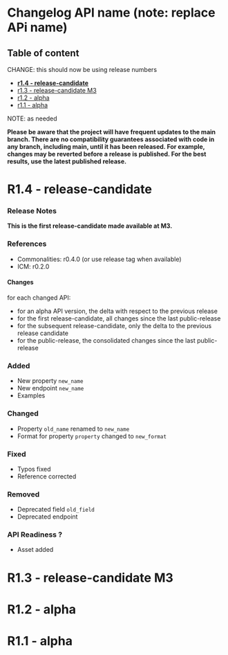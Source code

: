 # Changelog API name (note: replace APi name)

## Table of content
CHANGE: this should now be using release numbers

- **[r1.4 - release-candidate](#r14---release-candidate)**
- [r1.3 - release-candidate M3](#r13---release-candidate-M3)
- [r1.2 - alpha](#r12---alpha)
- [r1.1 - alpha](#r11---alpha)

NOTE: as needed

**Please be aware that the project will have frequent updates to the main branch. There are no compatibility guarantees associated with code in any branch, including main, until it has been released. For example, changes may be reverted before a release is published. For the best results, use the latest published release.**

# R1.4 - release-candidate

### Release Notes

**This is the first release-candidate made available at M3.**

### References

* Commonalities: r0.4.0  (or use release tag when available)
* ICM: r0.2.0

#### Changes

for each changed API:

* for an alpha API version, the delta with respect to the previous release
* for the first release-candidate, all changes since the last public-release
* for the subsequent release-candidate, only the delta to the previous release candidate
* for the public-release, the consolidated changes since the last public-release

### Added

* New property `new_name`
* New endpoint `new_name`
* Examples

### Changed

* Property `old_name` renamed to `new_name`
* Format for property `property` changed to `new_format`

### Fixed

* Typos fixed
* Reference corrected

### Removed

* Deprecated field `old_field`
* Deprecated endpoint

### API Readiness ?

* Asset added

# R1.3 - release-candidate M3

# R1.2 - alpha

# R1.1 - alpha
